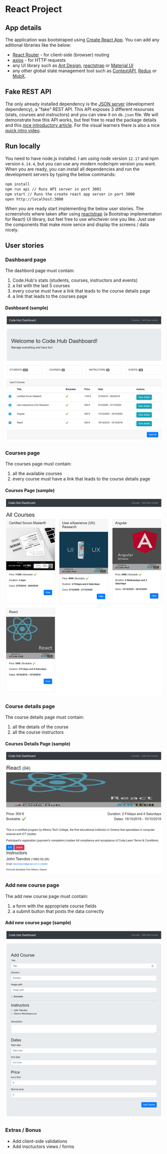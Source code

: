 # React Project

## App details

The application was bootstraped using [Create React App](https://reactjs.org/docs/create-a-new-react-app.html). You can add any aditional libraries like the below:

- [React Router](https://github.com/ReactTraining/react-router) - for client-side (browser) routing
- [axios](https://github.com/axios/axios) - for HTTP requests
- any UI library such as [Ant Design](https://ant.design/), [reactstrap](https://reactstrap.github.io/) or [Material UI](https://material-ui.com/)
- any other global state management tool such as [ContextAPI](https://reactjs.org/docs/context.html), [Redux](https://redux.js.org/) or [MobX](https://mobx.js.org/).

## Fake REST API

The only already installed dependency is the [JSON server](https://github.com/typicode/json-server) (development dependency), a "fake" REST API. This API exposes 3 different resourses (stats, courses and instructors) and you can view it on `db.json` file. We will demonstrate how this API works, but feel free to read the package details and this [nice introductory article](https://scotch.io/tutorials/json-server-as-a-fake-rest-api-in-frontend-development). For the visual learners there is also a nice [quick intro video](https://egghead.io/lessons/javascript-creating-demo-apis-with-json-server).

## Run locally

You need to have node.js installed. I am using node version `12.17` and npm version `6.14.4`, but you can use any modern node/npm version you want. When you are ready, you can install all dependencies and run the development servers by typing the below commands:

```
npm install
npm run api // Runs API server in port 3001
npm start // Runs the create react app server in port 3000
open http://localhost:3000
```

When you are ready start implementing the below user stories. The screenshots where taken after using [reactstrap](https://reactstrap.github.io/) (a Bootstrap implementation for React) UI library, but feel free to use whichever one you like. Just use the components that make more sence and display the screens / data nicely.

## User stories

### Dashboard page

The dashbord page must contain:

1. Code.Hub's stats (students, courses, instructors and events)
2. a list with the last 5 courses
3. every course must have a link that leads to the course details page
4. a link that leads to the courses page

#### Dashboard (sample)

![Dashboard](public/dashboard.png)

### Courses page

The courses page must contain:

1. all the available courses
2. every course must have a link that leads to the course details page

#### Courses Page (sample)

![Courses Page](public/courses-page.png)

### Course details page

The course details page must contain:

1. all the details of the course
2. all the course instructors

#### Courses Details Page (sample)

![Courses Details Page](public/course-details-page.png)

### Add new course page

The add new course page must contain:

1. a form with the appropriate course fields
2. a submit button that posts the data correctly

#### Add new course page (sample)

![Add new course page](public/add-new-course.png)

### Extras / Bonus

- Add client-side validations
- Add insctuctors views / forms
